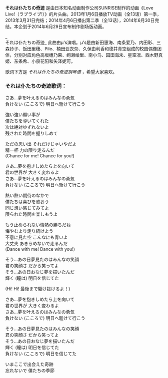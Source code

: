 

**それは仆たちの奇迹** 是由日本知名动画制作公司SUNRISE制作的动画《Love
Live!（ラブライブ!）》的片头曲。2013年1月6日播放TV动画（全13话）第一季，2013年3月31日完结；2014年4月6日播出第二季（全13话），2014年6月30日完结。本企划于2014年6月29日宣布制作剧场版动画。

_  
それは仆たちの奇迹_
此曲由μ's演唱。μ's是由新田惠海、南条爱乃、内田彩、三森铃子、饭田里穗、Pile、楠田亚衣奈、久保由利香和德井青空组成的校园偶像团体，分别对应角色高坂穗乃果、绚濑绘里、南小鸟、园田海未、星空凛、西木野真姬、东条希、小泉花阳和矢泽妮可。

  
歌词下方是 _それは仆たちの奇迹钢琴谱_ ，希望大家喜欢。

### それは仆たちの奇迹歌词：

さあ…夢を叶えるのはみんなの勇気  
負けない (こころで) 明日へ駈けて行こう

強い強い願い事が  
僕たちを導いてくれた  
次は絶対ゆずれないよ  
残された時間を握りしめて

ただの思い出 それだけじゃいやだよ  
精一杯 力の限り走るんだ  
(Chance for me! Chance for you!)

さあ…夢を抱きしめたら上を向いて  
君の世界が 大きく変わるよ  
さあ…夢を叶えるのはみんなの勇気  
負けない (こころで) 明日へ駈けて行こう

熱い熱い期待のなかで  
僕たちは喜びを歌おう  
同じ想い感じてみてよ  
限られた時間を楽しもうよ

もう止められない情熱の勝ちだね  
悔やむより走り続けよう  
不意に見た空 こんなにも青いよ  
大丈夫 あきらめないで走るんだ  
(Dance with me! Dance with you!)

そう…あの日夢見たのはみんなの笑顔  
君の笑顔さ だから笑ってよ  
そう…あの日おなじ夢を描いたんだ  
輝く (瞳は) 明日を信じてた

(Hi! Hi! 最後まで駆け抜けるよ！)

さあ…夢を抱きしめたら上を向いて  
君の世界が 大きく変わるよ  
さあ…夢を叶えるのはみんなの勇気  
負けない (こころで) 明日へ駈けて行こう

そう…あの日夢見たのはみんなの笑顔  
君の笑顔さ だから笑ってよ  
そう…あの日おなじ夢を描いたんだ  
輝く (瞳は) 明日を信じてた  
負けない (こころで) 明日を信じてた

いまここで出会えた奇跡  
忘れないで 僕たちの季節

